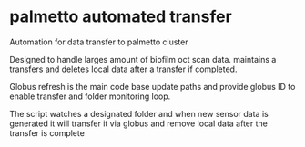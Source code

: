 # palmetto automated transfer
Automation for data transfer to palmetto cluster

Designed to handle larges amount of biofilm oct scan data. maintains a transfers and deletes local data after a transfer if completed.


Globus refresh is the main code base update paths and provide globus ID to enable transfer and folder monitoring loop.



The script watches a designated folder and when new sensor data is generated it will transfer it via globus and remove local data after the transfer is complete
